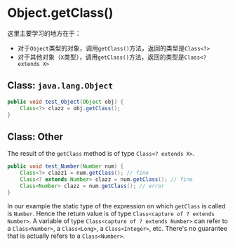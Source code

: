 # Object.getClass()

这里主要学习的地方在于：

- 对于`Object`类型的对象，调用`getClass()`方法，返回的类型是`Class<?>`
- 对于其他对象（`X`类型），调用`getClass()`方法，返回的类型是`Class<? extends X>`

## Class: `java.lang.Object`

```java
public void test_Object(Object obj) {
    Class<?> clazz = obj.getClass();
}
```

## Class: Other

The result of the `getClass` method is of type `Class<? extends X>`.

```java
public void test_Number(Number num) {
    Class<?> clazz1 = num.getClass(); // fine
    Class<? extends Number> clazz = num.getClass(); // fine
    Class<Number> clazz = num.getClass(); // error
}
```

In our example the static type of the expression on which `getClass` is called is `Number`. Hence the return value is of type `Class<capture of ? extends Number>`. A variable of type `Class<capture of ? extends Number>` can refer to a `Class<Number>`, a `Class<Long>`, a `Class<Integer>`, etc.   There's no guarantee that is actually refers to a `Class<Number>`.
